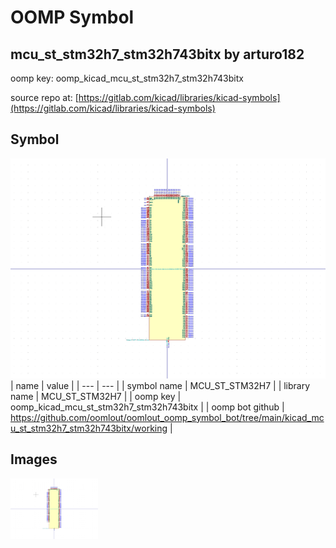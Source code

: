 # OOMP Symbol  
## mcu_st_stm32h7_stm32h743bitx  by arturo182  
  
oomp key: oomp_kicad_mcu_st_stm32h7_stm32h743bitx  
  
source repo at: [https://gitlab.com/kicad/libraries/kicad-symbols](https://gitlab.com/kicad/libraries/kicad-symbols)  
## Symbol  
  
[![working.png](working_600.png)](working.png)  
| name | value | 
| --- | --- | 
| symbol name | MCU_ST_STM32H7 | 
| library name | MCU_ST_STM32H7 | 
| oomp key | oomp_kicad_mcu_st_stm32h7_stm32h743bitx | 
| oomp bot github | https://github.com/oomlout/oomlout_oomp_symbol_bot/tree/main/kicad_mcu_st_stm32h7_stm32h743bitx/working | 
## Images  
  
[![working.png](working_140.png)](working.png)  
